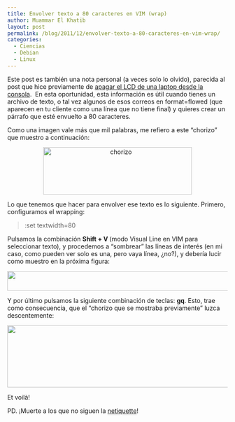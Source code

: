 ```yaml
---
title: Envolver texto a 80 caracteres en VIM (wrap)
author: Muammar El Khatib
layout: post
permalink: /blog/2011/12/envolver-texto-a-80-caracteres-en-vim-wrap/
categories:
  - Ciencias
  - Debian
  - Linux
---
```

Este post es también una nota personal (a veces solo lo olvido), parecida al post que hice previamente de [apagar el LCD de una laptop desde la consola][1].  En esta oportunidad, esta información es útil cuando tienes un archivo de texto, o tal vez algunos de esos correos en format=flowed (que aparecen en tu cliente como una línea que no tiene final) y quieres crear un párrafo que esté envuelto a 80 caracteres.

Como una imagen vale más que mil palabras, me refiero a este &#8220;chorizo&#8221; que muestro a continuación:

<p style="text-align: center;">
  <a href="http://muammar.me/blog/wp-content/uploads/2011/12/antes-1024x234.png" rel="attachment wp-att-780"><img class=" wp-image-780 aligncenter" title="Chorizo" src="http://muammar.me/blog/wp-content/uploads/2011/12/antes-300x68.png" alt="chorizo" width="340" height="108" /></a>
</p>

<p style="text-align: left;">
  Lo que tenemos que hacer para envolver ese texto es lo siguiente. Primero, configuramos el wrapping:
</p>

> <p style="text-align: left;">
>   :set textwidth=80
> </p>

<p style="text-align: left;">
  Pulsamos la combinación <strong>Shift + V </strong>(modo Visual Line en VIM para seleccionar texto), y procedemos a &#8220;sombrear&#8221; las líneas de interés (en mi caso, como pueden ver solo es una, pero vaya línea, ¿no?), y debería lucir como muestro en la próxima figura:
</p>

<p style="text-align: left;">
  <a href="http://muammar.me/blog/wp-content/uploads/2011/12/shiftv-1024x79.png" rel="attachment wp-att-781"><img class="alignnone size-large wp-image-781" title="shiftv" src="http://muammar.me/blog/wp-content/uploads/2011/12/shiftv-1024x79.png" alt="" width="584" height="45" /></a>
</p>

<p style="text-align: left;">
  Y por último pulsamos la siguiente combinación de teclas: <strong>gq</strong>. Esto, trae como consecuencia, que el &#8220;chorizo que se mostraba previamente&#8221; luzca descentemente:
</p>

<p style="text-align: left;">
  <a href="http://muammar.me/blog/wp-content/uploads/2011/12/descente-500x117.png" rel="attachment wp-att-782"><img class="alignnone size-full wp-image-782" title="descente" src="http://muammar.me/blog/wp-content/uploads/2011/12/descente.png" alt="" width="605" height="142" /></a>
</p>

<p style="text-align: left;">
  Et voilà!
</p>

<p style="text-align: left;">
  PD. ¡Muerte a los que no siguen la <a href="http://es.wikipedia.org/wiki/Netiquette">netiquette</a>!
</p>

<p style="text-align: left;">

 [1]: http://muammar.me/blog/2011/11/apagar-display-lcd-de-una-laptop-desde-el-terminal-en-linux/
